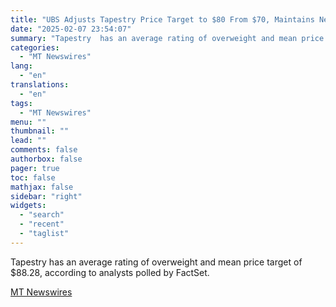 ```yaml
---
title: "UBS Adjusts Tapestry Price Target to $80 From $70, Maintains Neutral Rating"
date: "2025-02-07 23:54:07"
summary: "Tapestry  has an average rating of overweight and mean price target of $88.28, according to analysts polled by FactSet."
categories:
  - "MT Newswires"
lang:
  - "en"
translations:
  - "en"
tags:
  - "MT Newswires"
menu: ""
thumbnail: ""
lead: ""
comments: false
authorbox: false
pager: true
toc: false
mathjax: false
sidebar: "right"
widgets:
  - "search"
  - "recent"
  - "taglist"
---
```


Tapestry has an average rating of overweight and mean price target of $88.28, according to analysts polled by FactSet.

[MT Newswires](https://www.tradingview.com/news/mtnewswires.com:20250207:A3312715:0/)
